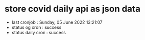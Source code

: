 # store covid daily api as json data

- last cronjob : Sunday, 05 June 2022 13:21:07
- status og cron : success
- status daily cron : success
      
      